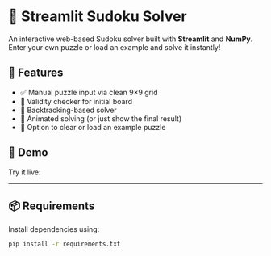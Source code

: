 # 🧩 Streamlit Sudoku Solver

An interactive web-based Sudoku solver built with **Streamlit** and **NumPy**. Enter your own puzzle or load an example and solve it instantly!

## 🔧 Features

- ✅ Manual puzzle input via clean 9×9 grid
- 🎯 Validity checker for initial board
- 🧠 Backtracking-based solver
- 🎉 Animated solving (or just show the final result)
- 🔁 Option to clear or load an example puzzle

## 🚀 Demo

Try it live: 

---

## 📦 Requirements

Install dependencies using:

```bash
pip install -r requirements.txt
